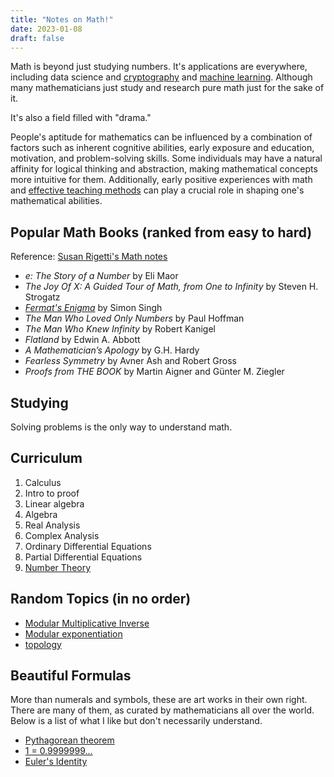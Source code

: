 ```yaml
---
title: "Notes on Math!"
date: 2023-01-08
draft: false
---
```


Math is beyond just studying numbers.
It's applications are everywhere,
including data science and [cryptography](/cryptography) and
[machine learning](/ml).
Although many mathematicians just study and research pure math just for
the sake of it.

It's also a field filled with "drama."

People's aptitude for mathematics can be influenced by a combination of
factors such as inherent cognitive abilities, early exposure and
education, motivation, and problem-solving skills. Some individuals may
have a natural affinity for logical thinking and abstraction, making
mathematical concepts more intuitive for them. Additionally, early
positive experiences with math and [effective teaching methods](/pedagogy) can play a
crucial role in shaping one's mathematical abilities.

## Popular Math Books (ranked from easy to hard)

Reference: [Susan Rigetti's Math notes](https://www.susanrigetti.com/math)

- *e: The Story of a Number* by Eli Maor
- *The Joy Of X: A Guided Tour of Math, from One to Infinity* by Steven H. Strogatz
- [*Fermat's Enigma*](/242/#brief-review-of-fermats-enigma) by Simon Singh
- *The Man Who Loved Only Numbers* by Paul Hoffman
- *The Man Who Knew Infinity* by Robert Kanigel
- *Flatland* by Edwin A. Abbott
- *A Mathematician’s Apology* by G.H. Hardy
- *Fearless Symmetry* by Avner Ash and Robert Gross
- *Proofs from THE BOOK* by Martin Aigner and Günter M. Ziegler

## Studying

Solving problems is the only way to understand math.

## Curriculum

1. Calculus
2. Intro to proof
3. Linear algebra
4. Algebra
5. Real Analysis
6. Complex Analysis
7. Ordinary Differential Equations
8. Partial Differential Equations
9. [Number Theory](/number-theory)

## Random Topics (in no order)

- [Modular Multiplicative Inverse](/modular-multiplicative-inverse)
- [Modular exponentiation](/modular-exponentiation)
- [topology](/topology)

## Beautiful Formulas

More than numerals and symbols,
these are art works in their own right.
There are many of them,
as curated by mathematicians all over the world.
Below is a list of what I like but don't necessarily understand.

- [Pythagorean theorem](https://en.wikipedia.org/wiki/Pythagorean_theorem)
- [1 = 0.9999999...](https://math.hmc.edu/funfacts/why-does-0-999-1/)
- [Euler's Identity](https://en.wikipedia.org/wiki/Euler%27s_identity)
